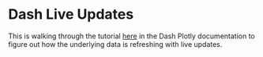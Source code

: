 # Dash Live Updates
This is walking through the tutorial [here](https://dash.plotly.com/live-updates#updates-on-page-load) in the Dash Plotly documentation to figure out how the underlying data is refreshing with live updates.
